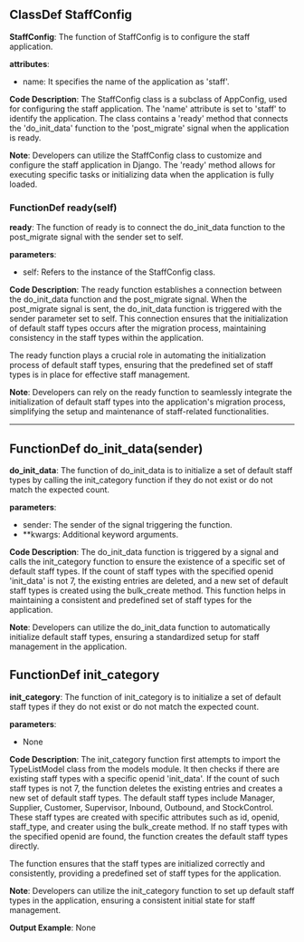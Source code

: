 ## ClassDef StaffConfig
**StaffConfig**: The function of StaffConfig is to configure the staff application.

**attributes**:
- name: It specifies the name of the application as 'staff'.

**Code Description**:
The StaffConfig class is a subclass of AppConfig, used for configuring the staff application. The 'name' attribute is set to 'staff' to identify the application. The class contains a 'ready' method that connects the 'do_init_data' function to the 'post_migrate' signal when the application is ready.

**Note**:
Developers can utilize the StaffConfig class to customize and configure the staff application in Django. The 'ready' method allows for executing specific tasks or initializing data when the application is fully loaded.
### FunctionDef ready(self)
**ready**: The function of ready is to connect the do_init_data function to the post_migrate signal with the sender set to self.

**parameters**:
- self: Refers to the instance of the StaffConfig class.

**Code Description**:
The ready function establishes a connection between the do_init_data function and the post_migrate signal. When the post_migrate signal is sent, the do_init_data function is triggered with the sender parameter set to self. This connection ensures that the initialization of default staff types occurs after the migration process, maintaining consistency in the staff types within the application.

The ready function plays a crucial role in automating the initialization process of default staff types, ensuring that the predefined set of staff types is in place for effective staff management.

**Note**:
Developers can rely on the ready function to seamlessly integrate the initialization of default staff types into the application's migration process, simplifying the setup and maintenance of staff-related functionalities.
***
## FunctionDef do_init_data(sender)
**do_init_data**: The function of do_init_data is to initialize a set of default staff types by calling the init_category function if they do not exist or do not match the expected count.

**parameters**:
- sender: The sender of the signal triggering the function.
- **kwargs: Additional keyword arguments.

**Code Description**:
The do_init_data function is triggered by a signal and calls the init_category function to ensure the existence of a specific set of default staff types. If the count of staff types with the specified openid 'init_data' is not 7, the existing entries are deleted, and a new set of default staff types is created using the bulk_create method. This function helps in maintaining a consistent and predefined set of staff types for the application.

**Note**:
Developers can utilize the do_init_data function to automatically initialize default staff types, ensuring a standardized setup for staff management in the application.
## FunctionDef init_category
**init_category**: The function of init_category is to initialize a set of default staff types if they do not exist or do not match the expected count.

**parameters**:
- None

**Code Description**:
The init_category function first attempts to import the TypeListModel class from the models module. It then checks if there are existing staff types with a specific openid 'init_data'. If the count of such staff types is not 7, the function deletes the existing entries and creates a new set of default staff types. The default staff types include Manager, Supplier, Customer, Supervisor, Inbound, Outbound, and StockControl. These staff types are created with specific attributes such as id, openid, staff_type, and creater using the bulk_create method. If no staff types with the specified openid are found, the function creates the default staff types directly.

The function ensures that the staff types are initialized correctly and consistently, providing a predefined set of staff types for the application.

**Note**:
Developers can utilize the init_category function to set up default staff types in the application, ensuring a consistent initial state for staff management.

**Output Example**:
None
